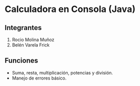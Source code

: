 # Calculadora en Consola (Java)
## Integrantes
1. Rocio Molina Muñoz
2. Belén Varela Frick
## Funciones
- Suma, resta, multiplicación, potencias y división.
- Manejo de errores básico.
